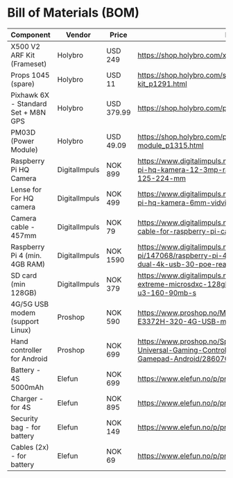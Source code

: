 # Bill of Materials (BOM)

| Component                           | Vendor        | Price      | Link                                                                                                                 |
| ---                                 | ---           | ---        | ---                                                                                                                  |
| X500 V2 ARF Kit (Frameset)          | Holybro       | USD 249    | https://shop.holybro.com/x500-v2-kit_p1288.html                                                                      |
| Props 1045 (spare)                  |	Holybro       | USD 11     | https://shop.holybro.com/spare-parts-x500-v2-kit_p1291.html                                                          |
| Pixhawk 6X - Standard Set + M8N GPS | Holybro       | USD 379.99 | https://shop.holybro.com/pixhawk-6x_p1333.html                                                                       |
| PM03D (Power Module)                | Holybro       | USD 49.09	 | https://shop.holybro.com/pm03d-power-module_p1315.html                                                               |
| Raspberry Pi HQ Camera              | DigitalImpuls | NOK 899    | https://www.digitalimpuls.no/kamera/147085/raspberry-pi-hq-kamera-12-3mp-raw12-10-8-comp8-output-125-224-mm          |
| Lense for For HQ camera             |	DigitalImpuls | NOK 499    | https://www.digitalimpuls.no/kamera/147087/raspberry-pi-hq-kamera-6mm-vidvinkel-kun-linse                            |
| Camera cable - 457mm                | DigitalImpuls | NOK 79     | https://www.digitalimpuls.no/kamera/139216/flex-cable-for-raspberry-pi-camera-457mm--18                              |
| Raspberry Pi 4 (min. 4GB RAM)       | DigitalImpuls | NOK 1590   | https://www.digitalimpuls.no/raspberry-pi/147068/raspberry-pi-4-model-b--8gb-ram-8gb-dual-4k-usb-30-poe-ready-gblan  |
| SD card (min 128GB)                 | DigitalImpuls | NOK 379    | https://www.digitalimpuls.no/sandisk/144352/sandisk-extreme-microsdxc-128gb-4k-gopro-a2-v30-uhs-i-u3-160-90mb-s      |
| 4G/5G USB modem (support Linux)     | Proshop       | NOK 590    | https://www.proshop.no/Modem-Mobilt-WiFi/Huawei-E3372H-320-4G-USB-modem/2855576                                      |
| Hand controller for Android         | Proshop       | NOK 699    | https://www.proshop.no/Spill-tilbehoer/Razer-Kishi-Universal-Gaming-Controller-Android-Black-Gamepad-Android/2860709 |
| Battery - 4S 5000mAh                | Elefun        | NOK 699    | https://www.elefun.no/p/prod.aspx?v=53639                                                                            |
| Charger - for 4S                    | Elefun        | NOK 895    | https://www.elefun.no/p/prod.aspx?v=46578                                                                            |
| Security bag - for battery          | Elefun        | NOK 149    | https://www.elefun.no/p/prod.aspx?v=29944                                                                            |
| Cables (2x) - for battery           |	Elefun        | NOK 69     | https://www.elefun.no/p/prod.aspx?v=51154                                                                            |